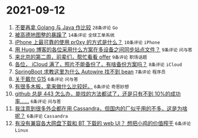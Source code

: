 # 2021-09-12

1. [不要再拿 Golang 与 Java 作比较](https://www.v2ex.com/t/801337) `28条评论` `Go`
1. [被高德地图整的暴躁了](https://www.v2ex.com/t/801330) `14条评论` `全球工单系统`
1. [iPhone 上最可靠的使用 pr0xy 的方式是什么？](https://www.v2ex.com/t/801343) `10条评论` `iPhone`
1. [用 Hugo 博客的各位采用什么方案在多设备之间同步站点文件？](https://www.v2ex.com/t/801335) `9条评论` `问与答`
1. [来北京的第二周，前辈们，帮忙看看 offer](https://www.v2ex.com/t/801332) `9条评论` `职场话题`
1. [各位， iCloud 满了，照片不能备份了，有啥备份方案吗？](https://www.v2ex.com/t/801338) `8条评论` `iCloud`
1. [SpringBoot 求教这里为什么 Autowire 找不到 bean](https://www.v2ex.com/t/801316) `7条评论` `程序员`
1. [关于戴尔 G15](https://www.v2ex.com/t/801334) `6条评论` `问与答`
1. [有很多木板，拿来做什么比较好。](https://www.v2ex.com/t/801328) `6条评论` `奇思妙想`
1. [github 总是 443 怎么办，能找的方法都试了，还是只有不到 10%的成功率……](https://www.v2ex.com/t/801318) `6条评论` `问与答`
1. [我注意到很多外企都在用 Cassandra，但国内的厂似乎用的不多，这是为啥呢？](https://www.v2ex.com/t/801317) `6条评论` `Cassandra`
1. [有没有兼容各大网盘下载和 BT 下载的 web UI？ 想把小鸡的价值榨干](https://www.v2ex.com/t/801311) `6条评论` `Linux`
